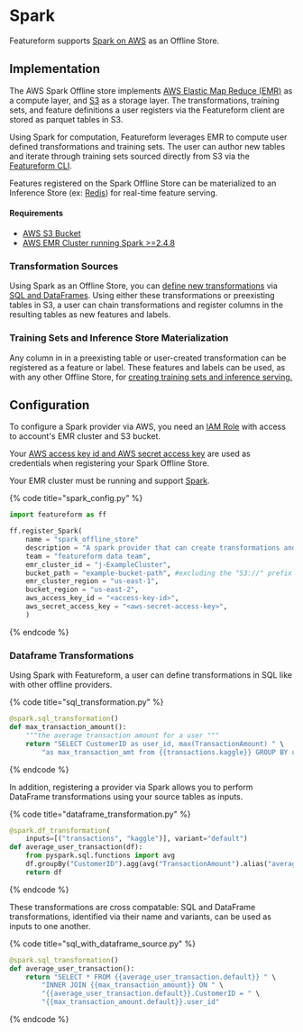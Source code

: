 # Spark

Featureform supports [Spark on AWS](https://aws.amazon.com/emr/features/spark/) as an Offline Store.

## Implementation <a href="#implementation" id="implementation"></a>
The AWS Spark Offline store implements [AWS Elastic Map Reduce (EMR)](https://aws.amazon.com/emr/) as a compute layer, and [S3](https://docs.aws.amazon.com/AmazonS3/latest/userguide/Welcome.html) as a storage layer. The transformations, training sets, and feature definitions a user registers via the Featureform client are stored as parquet tables in S3.

Using Spark for computation, Featureform leverages EMR to compute user defined transformations and training sets. The user can author new tables and iterate through training sets sourced directly from S3 via the [Featureform CLI](../getting-started/interact-with-the-cli.md).

Features registered on the Spark Offline Store can be materialized to an Inference Store (ex: [Redis](./redis.md)) for real-time feature serving.

#### Requirements
* [AWS S3 Bucket](https://docs.aws.amazon.com/s3/?icmpid=docs_homepage_featuredsvcs)
* [AWS EMR Cluster running Spark >=2.4.8](https://docs.aws.amazon.com/emr/index.html)

### Transformation Sources

Using Spark as an Offline Store, you can [define new transformations](../getting-started/transforming-data.md) via [SQL and DataFrames](https://spark.apache.org/docs/latest/sql-programming-guide.html). Using either these transformations or preexisting tables in S3, a user can chain transformations and register columns in the resulting tables as new features and labels.

### Training Sets and Inference Store Materialization

Any column in in a preexisting table or user-created transformation can be registered as a feature or label. These features and labels can be used, as with any other Offline Store, for [creating training sets and inference serving.](../getting-started/defining-features-labels-and-training-sets.md)

## Configuration <a href="#configuration" id="configuration"></a>

To configure a Spark provider via AWS, you need an [IAM Role](https://docs.aws.amazon.com/IAM/latest/UserGuide/id_roles.html) with access to account's EMR cluster and S3 bucket. 

Your [AWS access key id and AWS secret access key](https://docs.aws.amazon.com/general/latest/gr/aws-sec-cred-types.html) are used as credentials when registering your Spark Offline Store.

Your EMR cluster must be running and support [Spark](https://docs.aws.amazon.com/emr/latest/ReleaseGuide/emr-spark.html).

{% code title="spark_config.py" %}
```python
import featureform as ff

ff.register_Spark(
    name = "spark_offline_store"
    description = "A spark provider that can create transformations and training sets",
    team = "featureform data team",
    emr_cluster_id = "j-ExampleCluster",
    bucket_path = "example-bucket-path", #excluding the "S3://" prefix
    emr_cluster_region = "us-east-1",
    bucket_region = "us-east-2",
    aws_access_key_id = "<access-key-id>",
    aws_secret_access_key = "<aws-secret-access-key>",
    )
```
{% endcode %}

### Dataframe Transformations
Using Spark with Featureform, a user can define transformations in SQL like with other offline providers.

{% code title="sql_transformation.py" %}
```python
@spark.sql_transformation()
def max_transaction_amount():
    """the average transaction amount for a user """
    return "SELECT CustomerID as user_id, max(TransactionAmount) " \
        "as max_transaction_amt from {{transactions.kaggle}} GROUP BY user_id"
```
{% endcode %}

In addition, registering a provider via Spark allows you to perform DataFrame transformations using your source tables as inputs.

{% code title="dataframe_transformation.py" %}
```python
@spark.df_transformation(
    inputs=[("transactions", "kaggle")], variant="default")
def average_user_transaction(df):
    from pyspark.sql.functions import avg
    df.groupBy("CustomerID").agg(avg("TransactionAmount").alias("average_user_transaction"))
    return df
```
{% endcode %}

These transformations are cross compatable: SQL and DataFrame transformations, identified via their name and variants, can be used as inputs to one another.

{% code title="sql_with_dataframe_source.py" %}
```python
@spark.sql_transformation()
def average_user_transaction():
    return "SELECT * FROM {{average_user_transaction.default}} " \
        "INNER JOIN {{max_transaction_amount}} ON " \
        "{{average_user_transaction.default}}.CustomerID = " \
        "{{max_transaction_amount.default}}.user_id"
```
{% endcode %}
